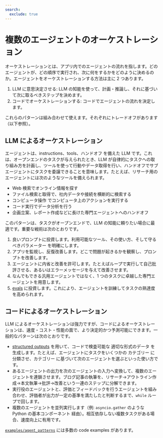 ```yaml
---
search:
  exclude: true
---
```

# 複数のエージェントのオーケストレーション

オーケストレーションとは、アプリ内でのエージェントの流れを指します。どのエージェントが、どの順序で実行され、次に何をするかをどのように決めるのか。エージェントをオーケストレーションする方法は主に 2 つあります。

1. LLM に意思決定させる: LLM の知能を使って、計画・推論し、それに基づいて次に取るべきステップを決めます。
2. コードでオーケストレーションする: コードでエージェントの流れを決定します。

これらのパターンは組み合わせて使えます。それぞれにトレードオフがあります（以下参照）。

## LLM によるオーケストレーション

エージェントは、instructions、tools、ハンドオフ を備えた LLM です。これは、オープンエンドのタスクが与えられたとき、LLM が自律的にタスクへの取り組み方を計画し、ツールを使って行動やデータ取得を行い、ハンドオフでサブエージェントにタスクを委譲できることを意味します。たとえば、リサーチ用のエージェントには次のようなツールを備えられます。

-   Web 検索でオンライン情報を探す
-   ファイル検索と取得で、社内データや接続を横断的に検索する
-   コンピュータ操作 でコンピュータ上のアクションを実行する
-   コード実行でデータ分析を行う
-   企画立案、レポート作成などに長けた専門エージェントへのハンドオフ

このパターンは、タスクがオープンエンドで、LLM の知能に頼りたい場合に最適です。重要な戦術は次のとおりです。

1. 良いプロンプトに投資します。利用可能なツール、その使い方、そして守るべきパラメーター を明確にします。
2. アプリを監視し、反復改善します。どこで問題が起きるかを観察し、プロンプトを改善します。
3. エージェントに内省と改善を許可します。たとえばループで実行して自己批評させる、あるいはエラーメッセージを与えて改善させます。
4. なんでもできる汎用エージェントではなく、1 つのタスクに卓越した専門エージェントを用意します。
5. [evals](https://platform.openai.com/docs/guides/evals) に投資します。これにより、エージェントを訓練してタスクの熟達度を高められます。

## コードによるオーケストレーション

LLM によるオーケストレーションは強力ですが、コードによるオーケストレーションは、速度・コスト・性能の面で、より決定的かつ予測可能にできます。一般的なパターンは次のとおりです。

-   [structured outputs](https://platform.openai.com/docs/guides/structured-outputs) を用いて、コードで検査可能な 適切な形式のデータ を生成します。たとえば、エージェントにタスクをいくつかの カテゴリー に分類させ、カテゴリー に基づいて次のエージェントを選ぶといった使い方です。
-   あるエージェントの出力を次のエージェントの入力へ変換して、複数のエージェントを連鎖させます。ブログ記事の執筆を、リサーチ→アウトライン作成→本文執筆→批評→改善という一連のステップに分解できます。
-   実行役のエージェントと、評価とフィードバックを行うエージェントを組み合わせ、評価者が出力が一定の基準を満たしたと判断するまで、`while` ループで回します。
-   複数のエージェントを並列実行します（例: `asyncio.gather` のような Python の基本コンポーネント 経由）。相互依存しない複数タスクがある場合、速度向上に有用です。

[`examples/agent_patterns`](https://github.com/openai/openai-agents-python/tree/main/examples/agent_patterns) には多数の code examples があります。